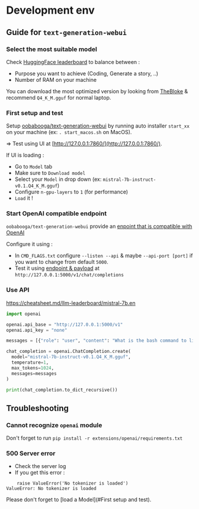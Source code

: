 # Development env

## Guide for `text-generation-webui`

### Select the most suitable model

Check [HuggingFace leaderboard](https://huggingface.co/spaces/bigcode/bigcode-models-leaderboard) to balance between :

* Purpose you want to achieve (Coding, Generate a story, ..)
* Number of RAM on your machine

You can download the most optimized version by looking from [TheBloke](https://huggingface.co/TheBloke/) &
recommend `Q4_K_M.gguf` for normal laptop.

### First setup and test

Setup [oobabooga/text-generation-webui](https://github.com/oobabooga/text-generation-webui) by running auto installer `start_xx` on your machine (ex: `. start_macos.sh` on MacOS).

=> Test using UI at [http://127.0.0.1:7860/](http://127.0.0.1:7860/).

If UI is loading :

* Go to `Model` tab
* Make sure to `Download model`
* Select your `Model` in drop down (ex: `mistral-7b-instruct-v0.1.Q4_K_M.gguf`) 
* Configure `n-gpu-layers` to `1` (for performance)
* `Load` it !

### Start OpenAI compatible endpoint

`oobabooga/text-generation-webui` provide an [enpoint that is compatible with OpenAI](https://github.com/oobabooga/text-generation-webui/wiki/12-%E2%80%90-OpenAI-API)

Configure it using :

* In `CMD_FLAGS.txt` configure `--listen --api` & maybe  `--api-port [port]` if you want to change from default `5000`.
* Test it using [endpoint & payload](https://github.com/oobabooga/text-generation-webui/wiki/12-%E2%80%90-OpenAI-API#examples) at `http://127.0.0.1:5000/v1/chat/completions` 

### Use API

https://cheatsheet.md/llm-leaderboard/mistral-7b.en

```python
import openai

openai.api_base = "http://127.0.0.1:5000/v1" 
openai.api_key = "none"

messages = [{"role": "user", "content": "What is the bash command to list all files in a folder and sort them by last modification?"}]

chat_completion = openai.ChatCompletion.create(
  model="mistral-7b-instruct-v0.1.Q4_K_M.gguf", 
  temperature=1,
  max_tokens=1024,
  messages=messages
)

print(chat_completion.to_dict_recursive())
```

## Troubleshooting

### Cannot recognize `openai` module

Don't forget to run `pip install -r extensions/openai/requirements.txt`

### 500 Server error

* Check the server log 
* If you get this error :
```
    raise ValueError('No tokenizer is loaded')
ValueError: No tokenizer is loaded
```

Please don't forget to [load a Model](#First setup and test).
